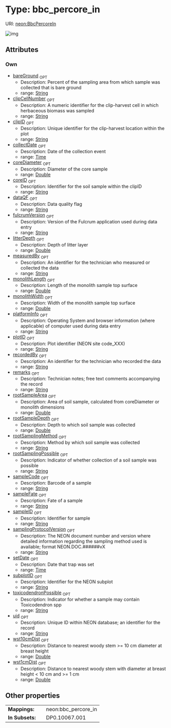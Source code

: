 
# Type: bbc_percore_in




URI: [neon:BbcPercoreIn](https://data.neonscience.org/BbcPercoreIn)


![img](http://yuml.me/diagram/nofunky;dir:TB/class/[BbcPercoreIn&#124;uid:string%20%3F;plotID:string%20%3F;remarks:string%20%3F;measuredBy:string%20%3F;recordedBy:string%20%3F;sampleID:string%20%3F;setDate:time%20%3F;collectDate:time%20%3F;subplotID:string%20%3F;clipID:string%20%3F;clipCellNumber:string%20%3F;samplingProtocolVersion:string%20%3F;sampleFate:string%20%3F;sampleCode:string%20%3F;dataQF:string%20%3F;litterDepth:double%20%3F;fulcrumVersion:string%20%3F;platformInfo:string%20%3F;bareGround:string%20%3F;coreDiameter:double%20%3F;coreID:string%20%3F;monolithLength:double%20%3F;monolithWidth:double%20%3F;rootSampleArea:double%20%3F;rootSampleDepth:double%20%3F;rootSamplingMethod:string%20%3F;rootSamplingPossible:string%20%3F;wst10cmDist:double%20%3F;wst1cmDist:double%20%3F;toxicodendronPossible:string%20%3F])

## Attributes


### Own

 * [bareGround](bareGround.md)  <sub>OPT</sub>
    * Description: Percent of the sampling area from which sample was collected that is bare ground
    * range: [String](types/String.md)
 * [clipCellNumber](clipCellNumber.md)  <sub>OPT</sub>
    * Description: A numeric identifier for the clip-harvest cell in which herbaceous biomass was sampled
    * range: [String](types/String.md)
 * [clipID](clipID.md)  <sub>OPT</sub>
    * Description: Unique identifier for the clip-harvest location within the plot
    * range: [String](types/String.md)
 * [collectDate](collectDate.md)  <sub>OPT</sub>
    * Description: Date of the collection event
    * range: [Time](types/Time.md)
 * [coreDiameter](coreDiameter.md)  <sub>OPT</sub>
    * Description: Diameter of the core sample
    * range: [Double](types/Double.md)
 * [coreID](coreID.md)  <sub>OPT</sub>
    * Description: Identifier for the soil sample within the clipID
    * range: [String](types/String.md)
 * [dataQF](dataQF.md)  <sub>OPT</sub>
    * Description: Data quality flag
    * range: [String](types/String.md)
 * [fulcrumVersion](fulcrumVersion.md)  <sub>OPT</sub>
    * Description: Version of the Fulcrum application used during data entry
    * range: [String](types/String.md)
 * [litterDepth](litterDepth.md)  <sub>OPT</sub>
    * Description: Depth of litter layer
    * range: [Double](types/Double.md)
 * [measuredBy](measuredBy.md)  <sub>OPT</sub>
    * Description: An identifier for the technician who measured or collected the data
    * range: [String](types/String.md)
 * [monolithLength](monolithLength.md)  <sub>OPT</sub>
    * Description: Length of the monolith sample top surface
    * range: [Double](types/Double.md)
 * [monolithWidth](monolithWidth.md)  <sub>OPT</sub>
    * Description: Width of the monolith sample top surface
    * range: [Double](types/Double.md)
 * [platformInfo](platformInfo.md)  <sub>OPT</sub>
    * Description: Operating System and browser information (where applicable) of computer used during data entry
    * range: [String](types/String.md)
 * [plotID](plotID.md)  <sub>OPT</sub>
    * Description: Plot identifier (NEON site code_XXX)
    * range: [String](types/String.md)
 * [recordedBy](recordedBy.md)  <sub>OPT</sub>
    * Description: An identifier for the technician who recorded the data
    * range: [String](types/String.md)
 * [remarks](remarks.md)  <sub>OPT</sub>
    * Description: Technician notes; free text comments accompanying the record
    * range: [String](types/String.md)
 * [rootSampleArea](rootSampleArea.md)  <sub>OPT</sub>
    * Description: Area of soil sample, calculated from coreDiameter or monolith dimensions
    * range: [Double](types/Double.md)
 * [rootSampleDepth](rootSampleDepth.md)  <sub>OPT</sub>
    * Description: Depth to which soil sample was collected
    * range: [Double](types/Double.md)
 * [rootSamplingMethod](rootSamplingMethod.md)  <sub>OPT</sub>
    * Description: Method by which soil sample was collected
    * range: [String](types/String.md)
 * [rootSamplingPossible](rootSamplingPossible.md)  <sub>OPT</sub>
    * Description: Indicator of whether collection of a soil sample was possible
    * range: [String](types/String.md)
 * [sampleCode](sampleCode.md)  <sub>OPT</sub>
    * Description: Barcode of a sample
    * range: [String](types/String.md)
 * [sampleFate](sampleFate.md)  <sub>OPT</sub>
    * Description: Fate of a sample
    * range: [String](types/String.md)
 * [sampleID](sampleID.md)  <sub>OPT</sub>
    * Description: Identifier for sample
    * range: [String](types/String.md)
 * [samplingProtocolVersion](samplingProtocolVersion.md)  <sub>OPT</sub>
    * Description: The NEON document number and version where detailed information regarding the sampling method used is available; format NEON.DOC.######vX
    * range: [String](types/String.md)
 * [setDate](setDate.md)  <sub>OPT</sub>
    * Description: Date that trap was set
    * range: [Time](types/Time.md)
 * [subplotID](subplotID.md)  <sub>OPT</sub>
    * Description: Identifier for the NEON subplot
    * range: [String](types/String.md)
 * [toxicodendronPossible](toxicodendronPossible.md)  <sub>OPT</sub>
    * Description: Indicator for whether a sample may contain Toxicodendron spp
    * range: [String](types/String.md)
 * [uid](uid.md)  <sub>OPT</sub>
    * Description: Unique ID within NEON database; an identifier for the record
    * range: [String](types/String.md)
 * [wst10cmDist](wst10cmDist.md)  <sub>OPT</sub>
    * Description: Distance to nearest woody stem >= 10 cm diameter at breast height
    * range: [Double](types/Double.md)
 * [wst1cmDist](wst1cmDist.md)  <sub>OPT</sub>
    * Description: Distance to nearest woody stem with diameter at breast height < 10 cm and >= 1 cm
    * range: [Double](types/Double.md)

## Other properties

|  |  |  |
| --- | --- | --- |
| **Mappings:** | | neon:bbc_percore_in |
| **In Subsets:** | | DP0.10067.001 |

